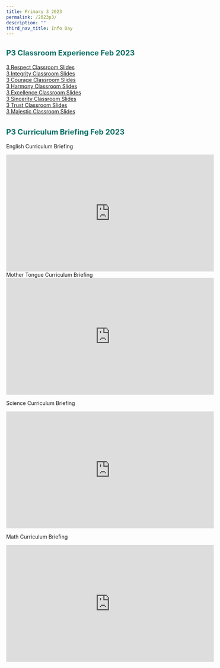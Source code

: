 ```yaml
---
title: Primary 3 2023
permalink: /2023p3/
description: ""
third_nav_title: Info Day
---
```




<b style="color:#016C62; font-size:20px; line-height: 3;">P3 Classroom Experience Feb 2023</b><br>
[3 Respect Classroom Slides](/files/3%20Respect%20FT%20Slides.pdf)<br>
[3 Integrity Classroom Slides](/files/3%20Integrity%20FT%20Slides.pdf)<br>
[3 Courage Classroom Slides](/files/3%20Courage%20FT%20Slides%20V2.pdf)<br>
[3 Harmony Classroom Slides](/files/3%20Harmony%20FT%20Slides.pdf)<br>
[3 Excellence Classroom Slides](/files/3%20Excellence%20FT%20Slides.pdf)<br>
[3 Sincerity Classroom Slides](/files/3%20Sincerity%20FT%20Slides.pdf)<br>
[3 Trust Classroom Slides](/files/3%20Trust%20FT%20Slides.pdf)<br>
[3 Majestic Classroom Slides](/files/3%20Majestic%20FT%20Slides.pdf) <br>
<br>
<b style="color:#016C62; font-size:20px; line-height: 3;">P3 Curriculum Briefing Feb 2023</b><br>
English Curriculum Briefing <br>
<iframe width="560" height="315" src="https://www.youtube.com/embed/LKTp3C1-SsY" title="YouTube video player" frameborder="0" allow="accelerometer; autoplay; clipboard-write; encrypted-media; gyroscope; picture-in-picture; web-share" allowfullscreen></iframe>
Mother Tongue Curriculum Briefing <br>
<iframe width="560" height="315" src="https://www.youtube.com/embed/CacjRMxucdQ" title="YouTube video player" frameborder="0" allow="accelerometer; autoplay; clipboard-write; encrypted-media; gyroscope; picture-in-picture; web-share" allowfullscreen></iframe>

Science Curriculum Briefing <br>
<iframe width="560" height="315" src="https://www.youtube.com/embed/pvQBV2WjOf0" title="YouTube video player" frameborder="0" allow="accelerometer; autoplay; clipboard-write; encrypted-media; gyroscope; picture-in-picture; web-share" allowfullscreen></iframe> 

Math Curriculum Briefing <br>
<iframe width="560" height="315" src="https://www.youtube.com/embed/G_l4OQ5tUAs" title="YouTube video player" frameborder="0" allow="accelerometer; autoplay; clipboard-write; encrypted-media; gyroscope; picture-in-picture; web-share" allowfullscreen></iframe>
